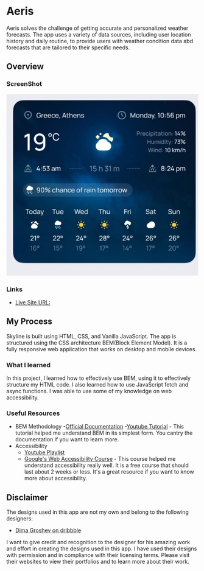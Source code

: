 # Aeris

Aeris solves the challenge of getting accurate and personalized weather forecasts. The app uses a variety of data sources, including user location history and daily routine, to provide users with weather condition data abd forecasts that are tailored to their specific needs.

## Overview

### ScreenShot
![The design for the project](/media/screenshot.jpeg)

### Links
- [Live Site URL:]()

## My Process
Skyline is built using HTML, CSS, and Vanilla JavaScript. The app is structured using the CSS architecture BEM(Block Element Model). It is a fully responsive web application that works on desktop and mobile devices.

### What I learned

In this project, I learned how to effectively use BEM, using it to effectively structure my HTML code. I also learned how to use JavaScript fetch and async functions. I was able to use some of my knowledge on web accessibility.

### Useful Resources
- BEM Methodology
    -[Official Documentation](https://en.bem.info/tutorials/classic/)
    -[Youtube Tutorial](https://www.youtube.com/watch?v=er1JEDuPbZQ) - This tutorial helped me understand BEM in its simplest form. You cantry the documentation if you want to learn more.
- Accessibility
    - [Youtube Playlist](https://www.youtube.com/playlist?list=PLNYkxOF6rcICWx0C9LVWWVqvHlYJyqw7g)
    - [Google's Web Accessibility Course](https://www.udacity.com/course/web-accessibility--ud891) - This course helped me understand accessibility really well. It is a free course that should last about 2 weeks or less. It's a great resource if you want to know more about accessibility.

## Disclaimer
The designs used in this app are not my own and belong to the following designers:
- [Dima Groshev on dribbble](https://dribbble.com/shots/21601867-Weather-Widget?utm_source=Clipboard_Shot&utm_campaign=dimagroshev&utm_content=Weather%20Widget&utm_medium=Social_Share&utm_source=Clipboard_Shot&utm_campaign=dimagroshev&utm_content=Weather%20Widget&utm_medium=Social_Share)

I want to give credit and recognition to the designer for his amazing work and effort in creating the designs used in this app. I have used their designs with permission and in compliance with their licensing terms. Please visit their websites to view their portfolios and to learn more about their work.